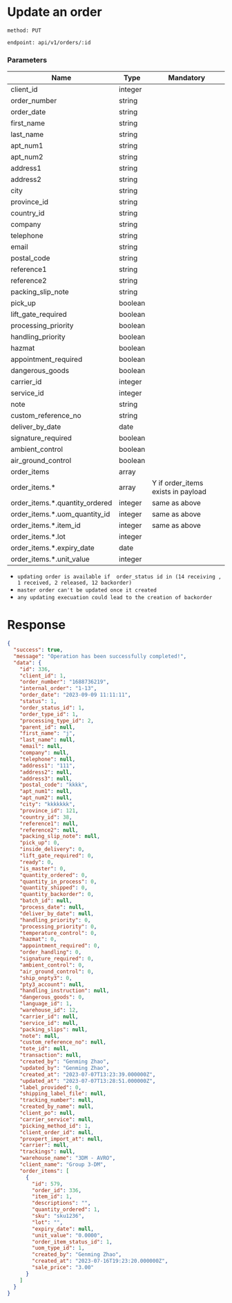 # Update an order

`method: PUT`

`endpoint: api/v1/orders/:id`

### Parameters

| Name                           | Type    | Mandatory                          |
|--------------------------------|---------|------------------------------------|
| client_id                      | integer |                                    |
| order_number                   | string  |                                    |
| order_date                     | string  |                                    |
| first_name                     | string  |                                    |
| last_name                      | string  |                                    |
| apt_num1                       | string  |                                    |
| apt_num2                       | string  |                                    |
| address1                       | string  |                                    |
| address2                       | string  |                                    |
| city                           | string  |                                    |
| province_id                    | string  |                                    |
| country_id                     | string  |                                    |
| company                        | string  |                                    |
| telephone                      | string  |                                    |
| email                          | string  |                                    |
| postal_code                    | string  |                                    |
| reference1                     | string  |                                    |
| reference2                     | string  |                                    |
| packing_slip_note              | string  |                                    |
| pick_up                        | boolean |                                    |
| lift_gate_required             | boolean |                                    |
| processing_priority            | boolean |                                    |
| handling_priority              | boolean |                                    |
| hazmat                         | boolean |                                    |
| appointment_required           | boolean |                                    |
| dangerous_goods                | boolean |                                    |
| carrier_id                     | integer |                                    |
| service_id                     | integer |                                    |
| note                           | string  |                                    |
| custom_reference_no            | string  |                                    |
| deliver_by_date                | date    |                                    |
| signature_required             | boolean |                                    |
| ambient_control                | boolean |                                    |
| air_ground_control             | boolean |                                    |
| order_items                    | array   |                                    |
| order_items.*                  | array   | Y if order_items exists in payload |
| order_items.*.quantity_ordered | integer | same as above                      |
| order_items.*.uom_quantity_id  | integer | same as above                      |
| order_items.*.item_id          | integer | same as above                      |
| order_items.*.lot              | integer |                                    |
| order_items.*.expiry_date      | date    |                                    |
| order_items.*.unit_value       | integer |                                    |

* `updating order is available if  order_status id in (14 receiving , 1 received, 2 released, 12 backorder)`
*  `master order can't be updated once it created`
* `any updating execuation could lead to the creation of backorder` 

# Response

```json
{
  "success": true,
  "message": "Operation has been successfully completed!",
  "data": {
    "id": 336,
    "client_id": 1,
    "order_number": "1688736219",
    "internal_order": "1-13",
    "order_date": "2023-09-09 11:11:11",
    "status": 1,
    "order_status_id": 1,
    "order_type_id": 1,
    "processing_type_id": 2,
    "parent_id": null,
    "first_name": "j",
    "last_name": null,
    "email": null,
    "company": null,
    "telephone": null,
    "address1": "111",
    "address2": null,
    "address3": null,
    "postal_code": "kkkk",
    "apt_num1": null,
    "apt_num2": null,
    "city": "kkkkkkk",
    "province_id": 121,
    "country_id": 38,
    "reference1": null,
    "reference2": null,
    "packing_slip_note": null,
    "pick_up": 0,
    "inside_delivery": 0,
    "lift_gate_required": 0,
    "ready": 0,
    "is_master": 0,
    "quantity_ordered": 0,
    "quantity_in_process": 0,
    "quantity_shipped": 0,
    "quantity_backorder": 0,
    "batch_id": null,
    "process_date": null,
    "deliver_by_date": null,
    "handling_priority": 0,
    "processing_priority": 0,
    "temperature_control": 0,
    "hazmat": 0,
    "appointment_required": 0,
    "order_handling": 0,
    "signature_required": 0,
    "ambient_control": 0,
    "air_ground_control": 0,
    "ship_onpty3": 0,
    "pty3_account": null,
    "handling_instruction": null,
    "dangerous_goods": 0,
    "language_id": 1,
    "warehouse_id": 12,
    "carrier_id": null,
    "service_id": null,
    "packing_slips": null,
    "note": null,
    "custom_reference_no": null,
    "tote_id": null,
    "transaction": null,
    "created_by": "Genming Zhao",
    "updated_by": "Genming Zhao",
    "created_at": "2023-07-07T13:23:39.000000Z",
    "updated_at": "2023-07-07T13:28:51.000000Z",
    "label_provided": 0,
    "shipping_label_file": null,
    "tracking_number": null,
    "created_by_name": null,
    "client_po": null,
    "carrier_service": null,
    "picking_method_id": 1,
    "client_order_id": null,
    "proxpert_import_at": null,
    "carrier": null,
    "trackings": null,
    "warehouse_name": "3DM - AVRO",
    "client_name": "Group 3-DM",
    "order_items": [
      {
        "id": 579,
        "order_id": 336,
        "item_id": 1,
        "descriptions": "",
        "quantity_ordered": 1,
        "sku": "sku1236",
        "lot": "",
        "expiry_date": null,
        "unit_value": "0.0000",
        "order_item_status_id": 1,
        "uom_type_id": 1,
        "created_by": "Genming Zhao",
        "created_at": "2023-07-16T19:23:20.000000Z",
        "sale_price": "3.00"
      }
    ]
  }
}
```

